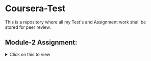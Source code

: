 # Coursera-Test
This is a repository where all my Test's and Assignment work shall be stored for peer review. 


## Module-2 Assignment: 
<details>
  <summary>Click on this to view</summary>
  [Module-2 Assignment](Faysal-Ezaz.github.io/FaysalModule-2-Solution)
/index.html
</details>
